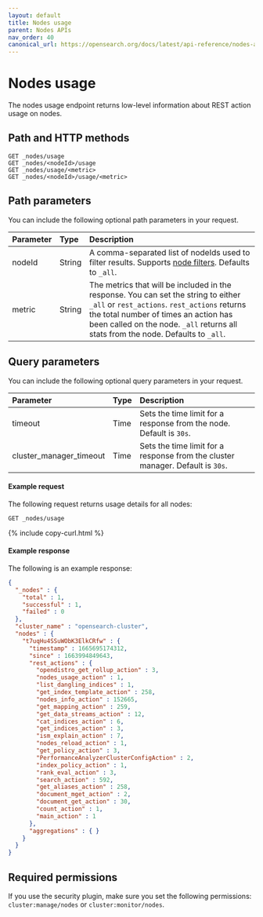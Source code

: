 ```yaml
---
layout: default
title: Nodes usage
parent: Nodes APIs
nav_order: 40
canonical_url: https://opensearch.org/docs/latest/api-reference/nodes-apis/nodes-usage/
---
```


# Nodes usage

The nodes usage endpoint returns low-level information about REST action usage on nodes.

## Path and HTTP methods

```
GET _nodes/usage
GET _nodes/<nodeId>/usage
GET _nodes/usage/<metric>
GET _nodes/<nodeId>/usage/<metric>
```

## Path parameters

You can include the following optional path parameters in your request.

Parameter | Type | Description
:--- | :--- | :---
nodeId | String | A comma-separated list of nodeIds used to filter results. Supports [node filters]({{site.url}}{{site.baseurl}}/api-reference/nodes-apis/index/#node-filters). Defaults to `_all`.
metric | String | The metrics that will be included in the response. You can set the string to either `_all` or `rest_actions`. `rest_actions` returns the total number of times an action has been called on the node. `_all` returns all stats from the node. Defaults to `_all`.

## Query parameters

You can include the following optional query parameters in your request.

Parameter | Type | Description
:--- | :---| :---
timeout | Time | Sets the time limit for a response from the node. Default is `30s`.
cluster_manager_timeout | Time | Sets the time limit for a response from the cluster manager. Default is `30s`.

#### Example request

The following request returns usage details for all nodes:

```
GET _nodes/usage
```
{% include copy-curl.html %}

#### Example response

The following is an example response:

```json
{
  "_nodes" : {
    "total" : 1,
    "successful" : 1,
    "failed" : 0
  },
  "cluster_name" : "opensearch-cluster",
  "nodes" : {
    "t7uqHu4SSuWObK3ElkCRfw" : {
      "timestamp" : 1665695174312,
      "since" : 1663994849643,
      "rest_actions" : {
        "opendistro_get_rollup_action" : 3,
        "nodes_usage_action" : 1,
        "list_dangling_indices" : 1,
        "get_index_template_action" : 258,
        "nodes_info_action" : 152665,
        "get_mapping_action" : 259,
        "get_data_streams_action" : 12,
        "cat_indices_action" : 6,
        "get_indices_action" : 3,
        "ism_explain_action" : 7,
        "nodes_reload_action" : 1,
        "get_policy_action" : 3,
        "PerformanceAnalyzerClusterConfigAction" : 2,
        "index_policy_action" : 1,
        "rank_eval_action" : 3,
        "search_action" : 592,
        "get_aliases_action" : 258,
        "document_mget_action" : 2,
        "document_get_action" : 30,
        "count_action" : 1,
        "main_action" : 1
      },
      "aggregations" : { }
    }
  }
}
```

## Required permissions

If you use the security plugin, make sure you set the following permissions: `cluster:manage/nodes` or `cluster:monitor/nodes`.